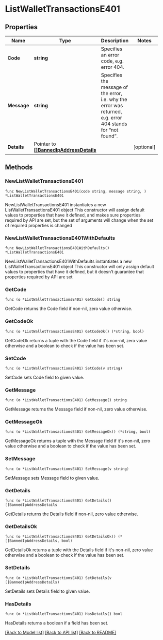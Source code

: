 # ListWalletTransactionsE401

## Properties

Name | Type | Description | Notes
------------ | ------------- | ------------- | -------------
**Code** | **string** | Specifies an error code, e.g. error 404. | 
**Message** | **string** | Specifies the message of the error, i.e. why the error was returned, e.g. error 404 stands for “not found”. | 
**Details** | Pointer to [**[]BannedIpAddressDetails**](BannedIpAddressDetails.md) |  | [optional] 

## Methods

### NewListWalletTransactionsE401

`func NewListWalletTransactionsE401(code string, message string, ) *ListWalletTransactionsE401`

NewListWalletTransactionsE401 instantiates a new ListWalletTransactionsE401 object
This constructor will assign default values to properties that have it defined,
and makes sure properties required by API are set, but the set of arguments
will change when the set of required properties is changed

### NewListWalletTransactionsE401WithDefaults

`func NewListWalletTransactionsE401WithDefaults() *ListWalletTransactionsE401`

NewListWalletTransactionsE401WithDefaults instantiates a new ListWalletTransactionsE401 object
This constructor will only assign default values to properties that have it defined,
but it doesn't guarantee that properties required by API are set

### GetCode

`func (o *ListWalletTransactionsE401) GetCode() string`

GetCode returns the Code field if non-nil, zero value otherwise.

### GetCodeOk

`func (o *ListWalletTransactionsE401) GetCodeOk() (*string, bool)`

GetCodeOk returns a tuple with the Code field if it's non-nil, zero value otherwise
and a boolean to check if the value has been set.

### SetCode

`func (o *ListWalletTransactionsE401) SetCode(v string)`

SetCode sets Code field to given value.


### GetMessage

`func (o *ListWalletTransactionsE401) GetMessage() string`

GetMessage returns the Message field if non-nil, zero value otherwise.

### GetMessageOk

`func (o *ListWalletTransactionsE401) GetMessageOk() (*string, bool)`

GetMessageOk returns a tuple with the Message field if it's non-nil, zero value otherwise
and a boolean to check if the value has been set.

### SetMessage

`func (o *ListWalletTransactionsE401) SetMessage(v string)`

SetMessage sets Message field to given value.


### GetDetails

`func (o *ListWalletTransactionsE401) GetDetails() []BannedIpAddressDetails`

GetDetails returns the Details field if non-nil, zero value otherwise.

### GetDetailsOk

`func (o *ListWalletTransactionsE401) GetDetailsOk() (*[]BannedIpAddressDetails, bool)`

GetDetailsOk returns a tuple with the Details field if it's non-nil, zero value otherwise
and a boolean to check if the value has been set.

### SetDetails

`func (o *ListWalletTransactionsE401) SetDetails(v []BannedIpAddressDetails)`

SetDetails sets Details field to given value.

### HasDetails

`func (o *ListWalletTransactionsE401) HasDetails() bool`

HasDetails returns a boolean if a field has been set.


[[Back to Model list]](../README.md#documentation-for-models) [[Back to API list]](../README.md#documentation-for-api-endpoints) [[Back to README]](../README.md)


